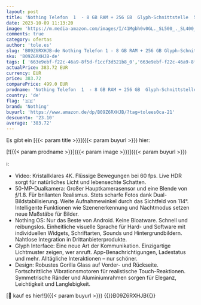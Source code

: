 ```yaml
---
layout: post
title: 'Nothing Telefon  1  - 8 GB RAM + 256 GB  Glyph-Schnittstelle  50-MP-Doppelkamera  Nothing Betriebssystem  6 55-Zoll-OLED-Display mit 120 Hz  Schwarz'
date: 2023-10-09 11:13:20
image: 'https://m.media-amazon.com/images/I/41Mgbh0v0GL._SL500_._SL400_.jpg'
comments: true
category: ofertas
author: 'tole.es'
slug: 'B09Z6RXHJB-de Nothing Telefon 1 - 8 GB RAM + 256 GB Glyph-Schnittstelle...'
sku: 'B09Z6RXHJB-de'
tags: [ '663e9ebf-f22c-46a9-8f5d-f1ccf3d521b8_0','663e9ebf-f22c-46a9-8f5d-f1ccf3d521b8_1301','663e9ebf-f22c-46a9-8f5d-f1ccf3d521b8_3601','663e9ebf-f22c-46a9-8f5d-f1ccf3d521b8_5701','Arborist Merchandising Root','Elektronik & Foto','Freenetmobile Aktion','Gratis Blau M SIM-Karte','Handys & Smartphones','Handys & Zubehör','Self Service','Simlockfreie Handys','Special Features Stores','Verkaufen Sie Ihr Mobiltelefon','nothing','🇩🇪', ]
actualPrice: 383.72 EUR
currency: EUR
price: 383.72
comparePrice: 499.0 EUR
prodname: 'Nothing Telefon  1  - 8 GB RAM + 256 GB  Glyph-Schnittstelle  50-MP-Doppelkamera  Nothing Betriebssystem  6 55-Zoll-OLED-Display mit 120 Hz  Schwarz'
country: 'de'
flag: '🇩🇪'
brand: 'Nothing'
buyurl: 'https://www.amazon.de/dp/B09Z6RXHJB/?tag=tolees0ca-21'
descuento: '23.10'
average: '383.72'
---
```


Es gibt ein [{{< param title >}}]({{< param buyurl >}}) hier:

[![{{< param prodname >}}]({{< param image >}})]({{< param buyurl >}})

ℹ️:

- Video: Kristallklares 4K. Flüssige Bewegungen bei 60 fps. Live HDR sorgt für natürliches Licht und lebensechte Schatten.
- 50-MP-Dualkamera: Großer Hauptkamerasensor und eine Blende von ƒ/1.8. Für brillanten Realismus. Stets scharfe Fotos dank Dual-Bildstabilisierung. Weite Aufnahmewinkel durch das Sichtfeld von 114°. Intelligente Funktionen wie Szenenerkennung und Nachtmodus setzen neue Maßstäbe für Bilder.
- Nothing OS: Nur das Beste von Android. Keine Bloatware. Schnell und reibungslos. Einheitliche visuelle Sprache für Hard- und Software mit individuellen Widgets, Schriftarten, Sounds und Hintergrundbildern. Nahtlose Integration in Drittanbieterprodukte.
- Glyph Interface: Eine neue Art der Kommunikation. Einzigartige Lichtmuster zeigen, wer anruft. App-Benachrichtigungen, Ladestatus und mehr. Alltägliche Interaktionen – nur schöner.
- Design: Robustes Gorilla Glass auf Vorder- und Rückseite. Fortschrittliche Vibrationsmotoren für realistische Touch-Reaktionen. Symmetrische Ränder und Aluminiumrahmen sorgen für Eleganz, Leichtigkeit und Langlebigkeit.

[🛒 kauf es hier!!]({{< param buyurl >}})
{{<world>}}B09Z6RXHJB{{</world>}}
